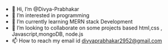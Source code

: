 - 👋 Hi, I’m @Divya-Prabhakar
- 👀 I’m interested in programming
- 🌱 I’m currently learning MERN stack Development
- 💞️ I’m looking to collaborate on some projects based html,css , Javascript,mongoDB, node.js
- 📫 How to reach my email id divyaprabhakar2952@gmail.com


<!---
Divya-Prabhakar/Divya-Prabhakar is a ✨ special ✨ repository because its `README.md` (this file) appears on your GitHub profile.
You can click the Preview link to take a look at your changes.
--->
